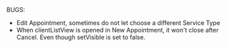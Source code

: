 BUGS: 
- Edit Appointment, sometimes do not let choose a different Service Type
- When clientListView is opened in New Appointment, it won't close after Cancel. Even though setVisible is set to false.
